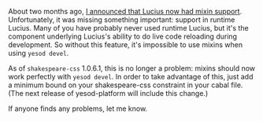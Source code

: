 About two months ago, [I announced that Lucius now had mixin
support](http://www.yesodweb.com/blog/2013/04/mixin-support-in-lucius).
Unfortunately, it was missing something important: support in runtime Lucius.
Many of you have probably never used runtime Lucius, but it's the component
underlying Lucius's ability to do live code reloading during development. So
without this feature, it's impossible to use mixins when using `yesod devel`.

As of `shakespeare-css` 1.0.6.1, this is no longer a problem: mixins should now
work perfectly with `yesod devel`. In order to take advantage of this, just add
a minimum bound on your shakespeare-css constraint in your cabal file. (The
next release of yesod-platform will include this change.)

If anyone finds any problems, let me know.
